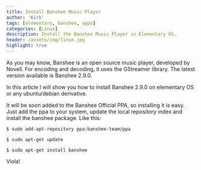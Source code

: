 ```yaml
---
title: Install Banshee Music Player
author: 'Kirk'
tags: [elementary, banshee, apps]
categories: [Linux]
description: Install the Banshee Music Player in Elementary OS.
header: /assets/img/linux.jpg
highlight: true
---
```


As you may know, Banshee is an open source music player, developed by Novell. For encoding and decoding, it uses the GStreamer library. The latest version available is Banshee 2.9.0.

In this article I will show you how to install Banshee 2.9.0 on elementary OS or any ubuntu/debian derivative.

It will be soon added to the Banshee Official PPA, so installing it is easy. Just add the ppa to your system, update the local repository index and install the banshee package. Like this:

    $ sudo add-apt-repository ppa:banshee-team/ppa

    $ sudo apt-get update

    $ sudo apt-get install banshee

Viola!
